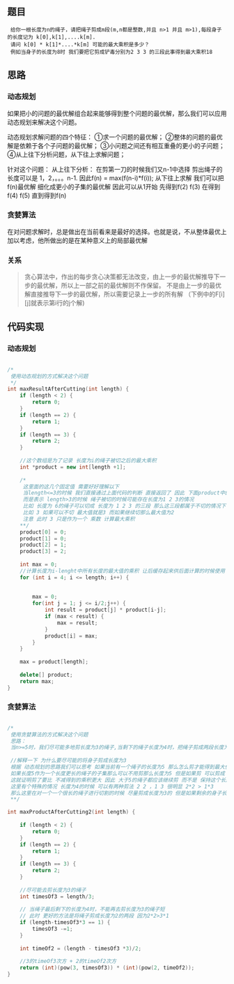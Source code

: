 ## 题目

```
 给你一根长度为n的绳子，请把绳子剪成m段(m,n都是整数,并且 n>1 并且 m>1),每段身子的长度记为 k[0],k[1],....k[m].
 请问 k[0] * k[1]*....*k[m] 可能的最大乘积是多少？
 例如当身子的长度为8时 我们要把它剪成铲毒分别为2 3 3 的三段此事得到最大乘积18
```

## 思路

### 动态规划

如果把小的问题的最优解组合起来能够得到整个问题的最优解，那么我们可以应用动态规划来解决这个问题。

动态规划求解问题的四个特征： 
①求一个问题的最优解； 
②整体的问题的最优解是依赖于各个子问题的最优解； 
③小问题之间还有相互重叠的更小的子问题； 
④从上往下分析问题，从下往上求解问题；

针对这个问题：
从上往下分析：
在剪第一刀的时候我们又n-1中选择 剪出绳子的长度可以是 1，2，。。。n-1. 
因此f(n) = max(f(n-i)*f(i));
从下往上求解
我们可以把f(n)最优解 细化成更小的子集的最优解 因此可以从1开始
先得到f(2) f(3) 在得到f(4) f(5) 直到得到f(n)

### 贪婪算法

在对问题求解时，总是做出在当前看来是最好的选择。也就是说，不从整体最优上加以考虑，他所做出的是在某种意义上的局部最优解


### 关系

> 贪心算法中，作出的每步贪心决策都无法改变，由上一步的最优解推导下一步的最优解，所以上一部之前的最优解则不作保留。
> 不是由上一步的最优解直接推导下一步的最优解，所以需要记录上一步的所有解 （下例中的F[i][j]就表示第i行的j个解)


## 代码实现


### 动态规划

```c++

/*
 使用动态规划的方式解决这个问题
 */
int maxResultAfterCutting(int length) {
    if (length < 2) {
        return 0;
    }
    if (length == 2) {
        return 1;
    }
    if (length == 3) {
        return 2;
    }
    
    //这个数组是为了记录 长度为i的绳子被切之后的最大乘积
    int *product = new int[length +1];
    
    /*
     这里面的这几个固定值 需要好好理解以下
     当length<=3的时候 我们直接通过上面代码的判断 直接返回了 因此 下面product中的值并不是表示 长度为i的绳子被切之后的最大乘积
     而是表示 length>3的时候 绳子被切的时候可能存在长度为1 2 3的情况
     比如 长度为 6的绳子可以切成 长度为 1 2 3 的三段 那么这三段都属于不切的情况下 才是最大值
     比如 3 如果可以不切 最大值就是3 而如果继续切那么最大值为2
     注意 此时 3 只是作为一个 乘数 计算最大乘积
    **/
    product[0] = 0;
    product[1] = 0;
    product[2] = 1;
    product[3] = 2;
    
    int max = 0;
    //计算长度为i-lenght中所有长度的最大值的乘积 让后缓存起来供后面计算的时候使用
    for (int i = 4; i <= length; i++) {
        
        
        max = 0;
        for(int j = 1; j <= i/2;j++) {
            int result = product[j] * product[i-j];
            if (max < result) {
                max = result;
            }
            product[i] = max;
        }
    }
    
    max = product[length];
    
    delete[] product;
    return max;
}
```

### 贪婪算法

```c++

/*
 使用贪婪算法的方式解决这个问题
 思路：
 当n>=5时，我们尽可能多地剪长度为3的绳子,当剩下的绳子长度为4时，把绳子剪成两段长度为2的绳子
 
 //解释一下 为什么要尽可能的将身子剪成长度为3
 根据 动态规划的思路我们可以思考 如果当前有一个绳子的长度为5 那么怎么剪才能得到最大值
 如果长度5作为一个长度更长的绳子的子集那么可以不用剪那么长度为5 但是如果剪 可以剪成 2 3 的两段 乘积为6 > 5
 这就证明剪了要比 不减得到的乘积更大 因此 大于5的绳子都应该继续剪 而不是 保持这个长度
 这里有个特殊的情况 长度为4的时候 可以有两种剪法 2 2 ，1 3 很明显 2*2 > 1*3
 那么这里在对一个一个很长的绳子进行切割的时候 尽量剪成长度为3的 但是如果剩余的身子长度为4的时候则应该剪成 2*2的两段
 **/

int maxProductAfterCutting2(int length) {
    
    if (length < 2) {
        return 0;
    }
    if (length == 2) {
        return 1;
    }
    if (length == 3) {
        return 2;
    }
    
    //尽可能去剪长度为3的绳子
    int timesOf3 = length/3;
    
    // 当绳子最后剩下的长度为4时，不能再去剪长度为3的绳子短
    // 此时 更好的方法是将绳子剪成长度为2的两段 因为2*2>3*1
    if (length-timesOf3*3 == 1) {
        timesOf3 -=1;
    }
    
    int timeOf2 = (length - timesOf3 *3)/2;
    
    //3的timeOf3次方 + 2的timeOf2次方
    return (int)(pow(3, timesOf3)) * (int)(pow(2, timeOf2));
}
```


